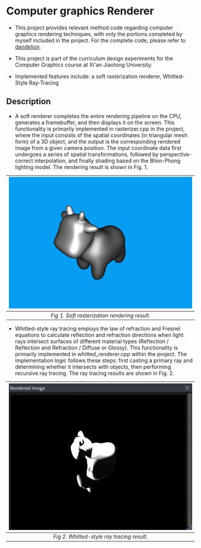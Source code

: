 # Computer graphics Renderer

- This project provides relevant method code regarding computer graphics rendering techniques, with only the portions completed by myself included in the project. For the complete code, please refer to [dandelion](https://github.com/XJTU-Graphics/dandelion).

- This project is part of the curriculum design experiments for the Computer Graphics course at Xi'an Jiaotong University.

- Implemented features include: a soft rasterization renderer, Whitted-Style Ray-Tracing

## Description

- A soft renderer completes the entire rendering pipeline on the CPU, generates a framebuffer, and then displays it on the screen. This functionality is primarily implemented in rasterizer.cpp in the project, where the input consists of the spatial coordinates (in triangular mesh form) of a 3D object, and the output is the corresponding rendered image from a given camera position. The input coordinate data first undergoes a series of spatial transformations, followed by perspective-correct interpolation, and finally shading based on the Blinn-Phong lighting model. The rendering result is shown in Fig. 1.

|                     ![Figure1](img/1.png)                      |
|:--------------------------------------------------------------:| 
|         *Fig 1. Soft rasterization rendering result.*          |

-  Whitted-style ray tracing employs the law of refraction and Fresnel equations to calculate reflection and refraction directions when light rays intersect surfaces of different material types (Reflection / Reflection and Refraction / Diffuse or Glossy). This functionality is primarily implemented in whitted_renderer.cpp within the project. The implementation logic follows these steps: first casting a primary ray and determining whether it intersects with objects, then performing recursive ray tracing. The ray tracing results are shown in Fig. 2.

|           ![Figure2](img/2.png)            |
|:------------------------------------------:| 
| *Fig 2. Whitted-style ray tracing result.* |
